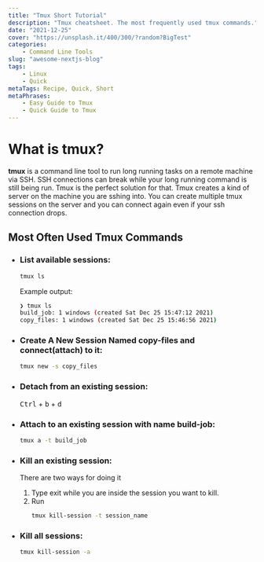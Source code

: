 ```yaml
---
title: "Tmux Short Tutorial"
description: "Tmux cheatsheet. The most frequently used tmux commands."
date: "2021-12-25"
cover: "https://unsplash.it/400/300/?random?BigTest"
categories: 
    - Command Line Tools 
slug: "awesome-nextjs-blog"
tags:
    - Linux
    - Quick
metaTags: Recipe, Quick, Short    
metaPhrases:
    - Easy Guide to Tmux
    - Quick Guide to Tmux
---
```


# What is tmux?

**tmux** is a command line tool to run long running tasks on a remote machine via SSH. SSH connections can break while your long running command is still being run. Tmux is the perfect solution for that. Tmux creates a kind of server on the machine you are sshing into. You can create multiple tmux sessions on the server and you can connect again even if your ssh connection drops. 

## Most Often Used Tmux Commands

- ### List available sessions:
    ``` bash
    tmux ls
    ```

    Example output:
    ``` bash
    ❯ tmux ls
    build_job: 1 windows (created Sat Dec 25 15:47:12 2021)
    copy_files: 1 windows (created Sat Dec 25 15:46:56 2021)
    ```


- ### Create A New Session Named **copy-files** and connect(attach) to it:
    ``` bash
    tmux new -s copy_files
    ```

- ### Detach from an existing session: 
    <kbd>Ctrl</kbd> + <kbd>b</kbd> + <kbd>d</kbd>

- ### Attach to an existing session with name **build-job**:
    ``` bash
    tmux a -t build_job
    ```

- ### Kill an existing session:
    There are two ways for doing it
    1) Type exit while you are inside the session you want to kill.
    2) Run
        ``` bash
        tmux kill-session -t session_name        
        ```
 
 - ### Kill all sessions:
    ``` bash
    tmux kill-session -a
    ```
    
